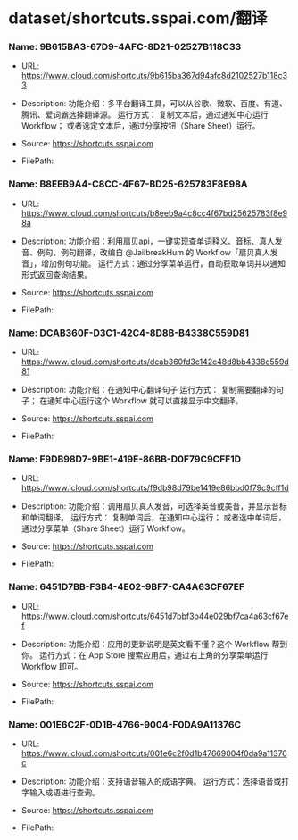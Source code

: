 # dataset/shortcuts.sspai.com/翻译

### Name: 9B615BA3-67D9-4AFC-8D21-02527B118C33

- URL: https://www.icloud.com/shortcuts/9b615ba367d94afc8d2102527b118c33

- Description: 功能介绍：多平台翻译工具，可以从谷歌、微软、百度、有道、腾讯、爱词霸选择翻译源。 运行方式：
复制文本后，通过通知中心运行 Workflow；
或者选定文本后，通过分享按钮（Share Sheet）运行。 

- Source: https://shortcuts.sspai.com

- FilePath: 

### Name: B8EEB9A4-C8CC-4F67-BD25-625783F8E98A

- URL: https://www.icloud.com/shortcuts/b8eeb9a4c8cc4f67bd25625783f8e98a

- Description: 功能介绍：利用扇贝api，一键实现查单词释义、音标、真人发音、例句、例句翻译，改编自 @JailbreakHum 的 Workflow「扇贝真人发音」，增加例句功能。 运行方式：通过分享菜单运行，自动获取单词并以通知形式返回查询结果。 

- Source: https://shortcuts.sspai.com

- FilePath: 

### Name: DCAB360F-D3C1-42C4-8D8B-B4338C559D81

- URL: https://www.icloud.com/shortcuts/dcab360fd3c142c48d8bb4338c559d81

- Description: 功能介绍：在通知中心翻译句子 运行方式：
复制需要翻译的句子；
在通知中心运行这个 Workflow 就可以直接显示中文翻译。 

- Source: https://shortcuts.sspai.com

- FilePath: 

### Name: F9DB98D7-9BE1-419E-86BB-D0F79C9CFF1D

- URL: https://www.icloud.com/shortcuts/f9db98d79be1419e86bbd0f79c9cff1d

- Description: 功能介绍：调用扇贝真人发音，可选择英音或美音，并显示音标和单词翻译。 运行方式：
复制单词后，在通知中心运行；
或者选中单词后，通过分享菜单（Share Sheet）运行 Workflow。 

- Source: https://shortcuts.sspai.com

- FilePath: 

### Name: 6451D7BB-F3B4-4E02-9BF7-CA4A63CF67EF

- URL: https://www.icloud.com/shortcuts/6451d7bbf3b44e029bf7ca4a63cf67ef

- Description: 功能介绍：应用的更新说明是英文看不懂？这个 Workflow 帮到你。 运行方式：在 App Store 搜索应用后，通过右上角的分享菜单运行 Workflow 即可。 

- Source: https://shortcuts.sspai.com

- FilePath: 

### Name: 001E6C2F-0D1B-4766-9004-F0DA9A11376C

- URL: https://www.icloud.com/shortcuts/001e6c2f0d1b47669004f0da9a11376c

- Description: 功能介绍：支持语音输入的成语字典。 运行方式：选择语音或打字输入成语进行查询。 

- Source: https://shortcuts.sspai.com

- FilePath: 

